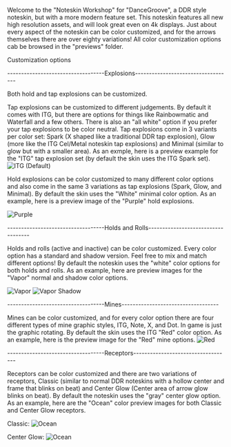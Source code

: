 Welcome to the "Noteskin Workshop" for "DanceGroove", a DDR style noteskin, but with a more modern feature set. This noteskin features all new high resolution assets, and will look great even on 4k displays. Just about every aspect of the noteskin can be color customized, and for the arrows themselves there are over eighty variations! All color customization options cab be browsed in the "previews" folder.

Customization options

-----------------------------------Explosions-----------------------------------

Both hold and tap explosions can be customized. 

Tap explosions can be customized to different judgements. By default it comes with ITG, but there are options for things like Rainbowmatic and Waterfall and a few others. There is also an "all white" option if you prefer your tap explosions to be color neutral. Tap explosions come in 3 variants per color set: Spark (X shaped like a traditional DDR tap explosion), Glow (more like the ITG Cel/Metal noteskin tap explosions) and Minimal (similar to glow but with a smaller area). As an exmple, here is a preview example for the "ITG" tap explosion set (by default the skin uses the ITG Spark set).
![ITG (Default)](https://github.com/HURG-IIDX/Noteskin-Workshop-DanceGroove/assets/19560941/9b85b07b-9897-416d-8a28-12747c1bfd10)

Hold explosions can be color customized to many different color options and also come in the same 3 variations as tap explosions (Spark, Glow, and Minimal). By default the skin uses the "White" minimal color option. As an example, here is a preview image of the "Purple" hold explosions.

![Purple](https://github.com/HURG-IIDX/Noteskin-Workshop-DanceGroove/assets/19560941/94b25749-5f99-4424-b8fb-798e1aeac9f3)

-----------------------------------Holds and Rolls-----------------------------------

Holds and rolls (active and inactive) can be color customized. Every color option has a standard and shadow version. Feel free to mix and match different options! By default the noteskin uses the "white" color options for both holds and rolls. As an example, here are preview images for the "Vapor" normal and shadow color options.

![Vapor](https://github.com/HURG-IIDX/Noteskin-Workshop-DanceGroove/assets/19560941/face96e3-2763-4835-8889-011a09d2d400)
![Vapor Shadow](https://github.com/HURG-IIDX/Noteskin-Workshop-DanceGroove/assets/19560941/778df8db-e617-437e-8a9e-aa7b7dd3b862)

-----------------------------------Mines-----------------------------------

Mines can be color customized, and for every color option there are four different types of mine graphic styles, ITG, Note, X, and Dot. In game is just the graphic rotating. By default the skin uses the ITG "Red" color option. As an example, here is the preview image for the "Red" mine options.
![Red](https://github.com/HURG-IIDX/Noteskin-Workshop-DanceGroove/assets/19560941/16ee885a-3404-4e2b-a16a-5cae167afcde)


-----------------------------------Receptors-----------------------------------

Receptors can be color customized and there are two variations of receptors, Classic (similar to normal DDR noteskins with a hollow center and frame that blinks on beat) and Center Glow (Center area of arrow glow blinks on beat). By default the noteskin uses the "gray" center glow option. As an example, here are the "Ocean" color preview images for both Classic and Center Glow receptors.

Classic:
![Ocean](https://github.com/HURG-IIDX/Noteskin-Workshop-DanceGroove/assets/19560941/95b17e29-1338-4ee8-8b3d-bdedd3990f3c)

Center Glow:
![Ocean](https://github.com/HURG-IIDX/Noteskin-Workshop-DanceGroove/assets/19560941/360e634c-3fe7-490b-8353-9a67339a6bd1)
